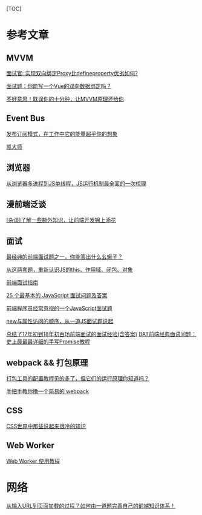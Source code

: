 [TOC]

# 参考文章
## MVVM
[面试官: 实现双向绑定Proxy比defineproperty优劣如何?](https://juejin.im/post/5acd0c8a6fb9a028da7cdfaf)

[面试题：你能写一个Vue的双向数据绑定吗？](https://juejin.im/post/5acc17cb51882555745a03f8)

[不好意思！耽误你的十分钟，让MVVM原理还给你](https://juejin.im/post/5abdd6f6f265da23793c4458)

## Event Bus
[发布订阅模式，在工作中它的能量超乎你的想象](https://juejin.im/post/5b125ad3e51d450688133f22)

[凯大师](https://github.com/KieSun/My-wheels/tree/master/Event)

## 浏览器
[从浏览器多进程到JS单线程，JS运行机制最全面的一次梳理](https://juejin.im/post/5a6547d0f265da3e283a1df7?utm_medium=fe&utm_source=weixinqun)
 
## 漫前端泛谈

[[杂谈]了解一些额外知识，让前端开发锦上添花](https://segmentfault.com/a/1190000015374552)

## 面试

[最经典的前端面试题之一，你能答出什么幺蛾子？](https://zhuanlan.zhihu.com/p/28946087)

[从这两套题，重新认识JS的this、作用域、闭包、对象](https://juejin.im/post/59aa71d56fb9a0248d24fae3?utm_source=wechat&from=singlemessage&isappinstalled=0)

[前端面试指南](https://zhuanlan.zhihu.com/p/25859524)

[25 个最基本的 JavaScript 面试问题及答案](http://web.jobbole.com/92323/)

[前端程序员经常忽视的一个JavaScript面试题](https://github.com/Wscats/Good-text-Share/issues/85)

[new与属性访问的顺序，从一道JS面试题说起](https://www.cnblogs.com/zhansu/p/6641190.html)

[总结了17年初到18年初百场前端面试的面试经验(含答案)](https://juejin.im/post/5b44a485e51d4519945fb6b7)
[BAT前端经典面试问题：史上最最最详细的手写Promise教程](https://juejin.im/post/5b2f02cd5188252b937548ab)
 
## webpack && 打包原理
 
[打包工具的配置教程见的多了，但它们的运行原理你知道吗？](https://juejin.im/entry/5b223ebd518825748b569bda) 

[手把手教你撸一个简易的 webpack](https://zhuanlan.zhihu.com/p/37864523)

## CSS
[CSS世界中那些说起来很冷的知识](https://juejin.im/post/5b406f40e51d45194832b759)


## Web Worker
[Web Worker 使用教程](http://www.ruanyifeng.com/blog/2018/07/web-worker.html)

# 网络
[从输入URL到页面加载的过程？如何由一道题完善自己的前端知识体系！](https://juejin.im/post/5aa5cb846fb9a028e25d2fb1)

